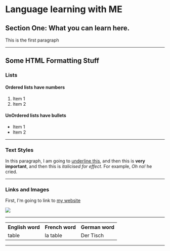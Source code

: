 <h1>Language learning with ME</h1>
<h2>Section One: What you can learn here.</h2>
<p>This is the first paragraph</p>

<hr>

<h2>Some HTML Formatting Stuff</h2>
<h3>Lists</h3>
<h4>Ordered lists have numbers</h4>
<ol>
  <li>Item 1</li>
  <li>Item 2</li>
</ol>

<h4>UnOrdered lists have bullets</h4>
<ul>
  <li>Item 1</li>
  <li>Item 2</li>
</ul>

<hr>

<h3>Text Styles</h3>
<p>In this paragraph, I am going to <u>underline this</u>, and then this is <strong>very important</strong>, and then this is <em>italicised for effect</em>. For example, <em>Oh no!</em> he cried.</p>

<hr>

<h3>Links and Images</h3>
<p>First, I'm going to link to <a href="http://calivegas.tumblr.com/">my website</a></p>
  
<img src="https://cdn.pixabay.com/photo/2015/12/08/00/32/london-1081820_960_720.jpg" />
  


<hr>

<table>
  <tr>
    <th>English word</th>
    <th>French word</th>
    <th>German word</th>
  </tr>
  <tr>
    <td>table</td>
    <td>la table</td>
    <td>Der Tisch</td>
  </tr>
</table>

<hr>





